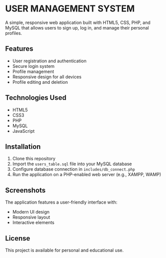 # USER MANAGEMENT SYSTEM

A simple, responsive web application built with HTML5, CSS, PHP, and MySQL that allows users to sign up, log in, and manage their personal profiles.

## Features

- User registration and authentication
- Secure login system
- Profile management
- Responsive design for all devices
- Profile editing and deletion

## Technologies Used

- HTML5
- CSS3
- PHP
- MySQL
- JavaScript

## Installation

1. Clone this repository
2. Import the `users_table.sql` file into your MySQL database
3. Configure database connection in `includes/db_connect.php`
4. Run the application on a PHP-enabled web server (e.g., XAMPP, WAMP)

## Screenshots

The application features a user-friendly interface with:
- Modern UI design
- Responsive layout
- Interactive elements

## License

This project is available for personal and educational use. 